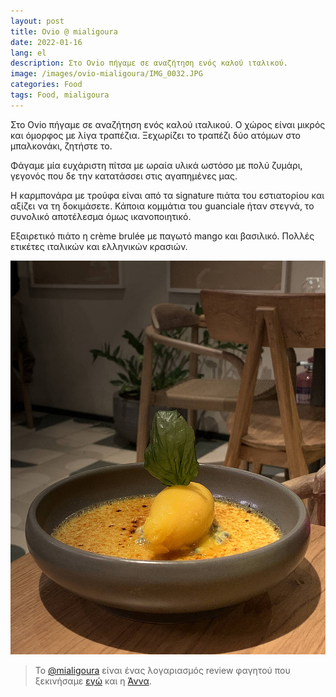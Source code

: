 ```yaml
---
layout: post
title: Ovio @ mialigoura
date: 2022-01-16
lang: el
description: Στο Ovio πήγαμε σε αναζήτηση ενός καλού ιταλικού.
image: /images/ovio-mialigoura/IMG_0032.JPG
categories: Food
tags: Food, mialigoura
---
```


Στο Ovio πήγαμε σε αναζήτηση ενός καλού ιταλικού. Ο χώρος είναι μικρός και όμορφος με λίγα τραπέζια. Ξεχωρίζει το τραπέζι δύο ατόμων στο μπαλκονάκι, ζητήστε το.

Φάγαμε μία ευχάριστη πίτσα με ωραία υλικά ωστόσο με πολύ ζυμάρι, γεγονός που δε την κατατάσσει στις αγαπημένες μας.

Η καρμπονάρα με τρούφα είναι από τα signature πιάτα του εστιατορίου και αξίζει να τη δοκιμάσετε. Κάποια κομμάτια του guanciale ήταν στεγνά, το συνολικό αποτέλεσμα όμως ικανοποιητικό.

Εξαιρετικό πιάτο η crème brulée με παγωτό mango και βασιλικό. Πολλές ετικέτες ιταλικών και ελληνικών κρασιών.

![IMG_0032.JPG](/images/ovio-mialigoura/IMG_0032.JPG)

> Το [@mialigoura](https://www.instagram.com/mialigoura) είναι ένας λογαριασμός review φαγητού που ξεκινήσαμε [εγώ](https://www.instagram.com/tsangiotis) και η [Άννα](https://www.instagram.com/anna.vek/).
